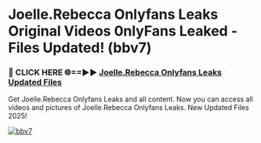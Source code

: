 # Joelle.Rebecca Onlyfans Leaks Original Videos 0nlyFans Leaked - Files Updated! (bbv7)

<h3>🔴 CLICK HERE 🌐==►► <a href="https://tinyurl.com/x26r9saj" rel="nofollow">Joelle.Rebecca Onlyfans Leaks Updated Files</a></h3>

Get Joelle.Rebecca Onlyfans Leaks and all content. Now you can access all videos and pictures of Joelle.Rebecca Onlyfans Leaks. New Updated Files 2025!

[![bbv7](https://i.imgur.com/LkgZPqh.gif)](https://tinyurl.com/x26r9saj)
